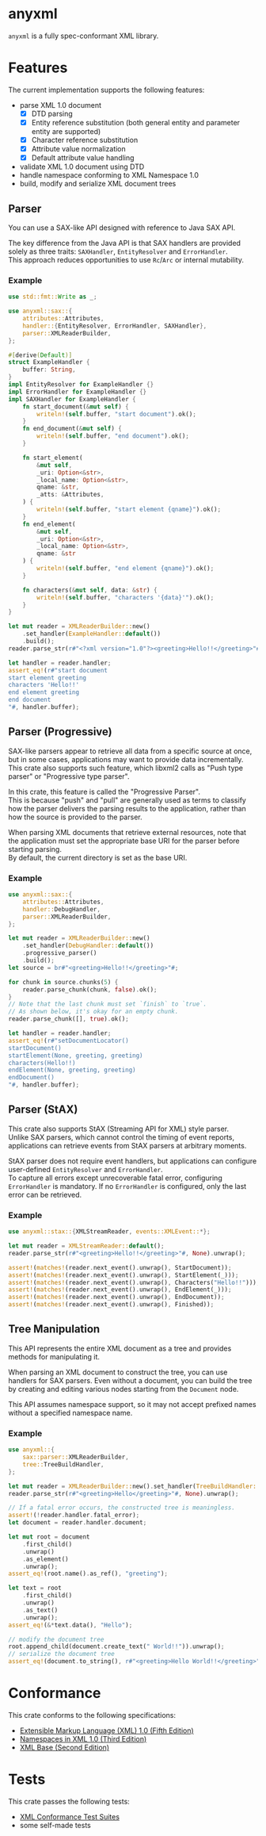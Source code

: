 # anyxml
`anyxml` is a fully spec-conformant XML library.

# Features
The current implementation supports the following features:

- parse XML 1.0 document
    - [x] DTD parsing
    - [x] Entity reference substitution (both general entity and parameter entity are supported)
    - [x] Character reference substitution
    - [x] Attribute value normalization
    - [x] Default attribute value handling
- validate XML 1.0 document using DTD
- handle namespace conforming to XML Namespace 1.0
- build, modify and serialize XML document trees

## Parser
You can use a SAX-like API designed with reference to Java SAX API.

The key difference from the Java API is that SAX handlers are provided solely as three traits: `SAXHandler`, `EntityResolver` and `ErrorHandler`.  \
This approach reduces opportunities to use `Rc`/`Arc` or internal mutability.

### Example
```rust
use std::fmt::Write as _;

use anyxml::sax::{
    attributes::Attributes,
    handler::{EntityResolver, ErrorHandler, SAXHandler},
    parser::XMLReaderBuilder,
};

#[derive(Default)]
struct ExampleHandler {
    buffer: String,
}
impl EntityResolver for ExampleHandler {}
impl ErrorHandler for ExampleHandler {}
impl SAXHandler for ExampleHandler {
    fn start_document(&mut self) {
        writeln!(self.buffer, "start document").ok();
    }
    fn end_document(&mut self) {
        writeln!(self.buffer, "end document").ok();
    }

    fn start_element(
        &mut self,
        _uri: Option<&str>,
        _local_name: Option<&str>,
        qname: &str,
        _atts: &Attributes,
    ) {
        writeln!(self.buffer, "start element {qname}").ok();
    }
    fn end_element(
        &mut self,
        _uri: Option<&str>,
        _local_name: Option<&str>,
        qname: &str
    ) {
        writeln!(self.buffer, "end element {qname}").ok();
    }

    fn characters(&mut self, data: &str) {
        writeln!(self.buffer, "characters '{data}'").ok();
    }
}

let mut reader = XMLReaderBuilder::new()
    .set_handler(ExampleHandler::default())
    .build();
reader.parse_str(r#"<?xml version="1.0"?><greeting>Hello!!</greeting>"#, None).ok();

let handler = reader.handler;
assert_eq!(r#"start document
start element greeting
characters 'Hello!!'
end element greeting
end document
"#, handler.buffer);
```

## Parser (Progressive)
SAX-like parsers appear to retrieve all data from a specific source at once, but in some cases, applications may want to provide data incrementally.  \
This crate also supports such feature, which libxml2 calls as "Push type parser" or "Progressive type parser".

In this crate, this feature is called the "Progressive Parser".  \
This is because "push" and "pull" are generally used as terms to classify how the parser delivers the parsing results to the application, rather than how the source is provided to the parser.

When parsing XML documents that retrieve external resources, note that the application must set the appropriate base URI for the parser before starting parsing.  \
By default, the current directory is set as the base URI.

### Example
```rust
use anyxml::sax::{
    attributes::Attributes,
    handler::DebugHandler,
    parser::XMLReaderBuilder,
};

let mut reader = XMLReaderBuilder::new()
    .set_handler(DebugHandler::default())
    .progressive_parser()
    .build();
let source = br#"<greeting>Hello!!</greeting>"#;

for chunk in source.chunks(5) {
    reader.parse_chunk(chunk, false).ok();
}
// Note that the last chunk must set `finish` to `true`.
// As shown below, it's okay for an empty chunk.
reader.parse_chunk([], true).ok();

let handler = reader.handler;
assert_eq!(r#"setDocumentLocator()
startDocument()
startElement(None, greeting, greeting)
characters(Hello!!)
endElement(None, greeting, greeting)
endDocument()
"#, handler.buffer);
```

## Parser (StAX)
This crate also supports StAX (Streaming API for XML) style parser.  \
Unlike SAX parsers, which cannot control the timing of event reports, applications can retrieve events from StAX parsers at arbitrary moments.

StAX parser does not require event handlers, but applications can configure user-defined `EntityResolver` and `ErrorHandler`.  \
To capture all errors except unrecoverable fatal error, configuring `ErrorHandler` is mandatory. If no `ErrorHandler` is configured, only the last error can be retrieved.

### Example
```rust
use anyxml::stax::{XMLStreamReader, events::XMLEvent::*};

let mut reader = XMLStreamReader::default();
reader.parse_str(r#"<greeting>Hello!!</greeting>"#, None).unwrap();

assert!(matches!(reader.next_event().unwrap(), StartDocument));
assert!(matches!(reader.next_event().unwrap(), StartElement(_)));
assert!(matches!(reader.next_event().unwrap(), Characters("Hello!!")));
assert!(matches!(reader.next_event().unwrap(), EndElement(_)));
assert!(matches!(reader.next_event().unwrap(), EndDocument));
assert!(matches!(reader.next_event().unwrap(), Finished));
```

## Tree Manipulation
This API represents the entire XML document as a tree and provides methods for manipulating it.

When parsing an XML document to construct the tree, you can use handlers for SAX parsers.
Even without a document, you can build the tree by creating and editing various nodes starting from the `Document` node.

This API assumes namespace support, so it may not accept prefixed names without a specified namespace name.

### Example
```rust
use anyxml::{
    sax::parser::XMLReaderBuilder,
    tree::TreeBuildHandler,
};

let mut reader = XMLReaderBuilder::new().set_handler(TreeBuildHandler::default()).build();
reader.parse_str(r#"<greeting>Hello</greeting>"#, None).unwrap();

// If a fatal error occurs, the constructed tree is meaningless.
assert!(!reader.handler.fatal_error);
let document = reader.handler.document;

let mut root = document
    .first_child()
    .unwrap()
    .as_element()
    .unwrap();
assert_eq!(root.name().as_ref(), "greeting");

let text = root
    .first_child()
    .unwrap()
    .as_text()
    .unwrap();
assert_eq!(&*text.data(), "Hello");

// modify the document tree
root.append_child(document.create_text(" World!!")).unwrap();
// serialize the document tree
assert_eq!(document.to_string(), r#"<greeting>Hello World!!</greeting>"#);
```


# Conformance
This crate conforms to the following specifications:

- [Extensible Markup Language (XML) 1.0 (Fifth Edition)](https://www.w3.org/TR/2008/REC-xml-20081126/)
- [Namespaces in XML 1.0 (Third Edition)](https://www.w3.org/TR/2009/REC-xml-names-20091208/)
- [XML Base (Second Edition)](https://www.w3.org/TR/2009/REC-xmlbase-20090128/)

# Tests
This crate passes the following tests:

- [XML Conformance Test Suites](https://www.w3.org/XML/Test/)
- some self-made tests